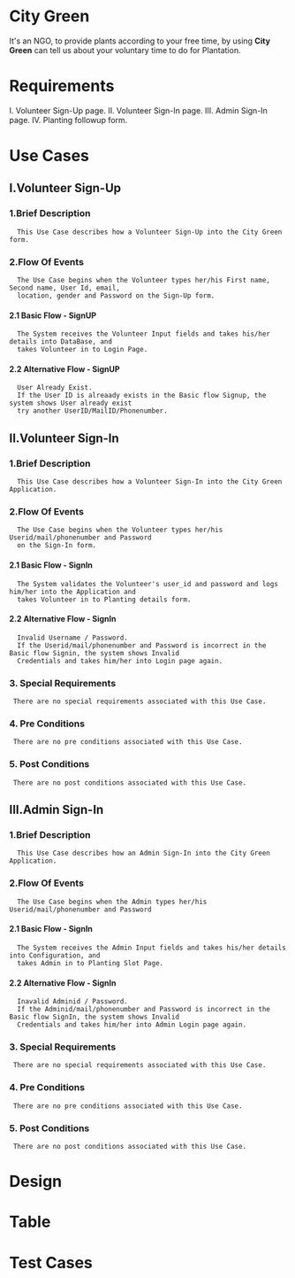# City Green

It's an NGO, to provide plants according to your free time,
by using **City Green** can tell us about your voluntary time to do for Plantation.

# Requirements
I.   Volunteer Sign-Up page.
II.  Volunteer Sign-In page.
III. Admin Sign-In page.
IV.  Planting followup form.

# Use Cases

 ## I.Volunteer Sign-Up
 
 ### 1.Brief Description
      This Use Case describes how a Volunteer Sign-Up into the City Green form.
      
 ### 2.Flow Of Events
      The Use Case begins when the Volunteer types her/his First name, Second name, User Id, email, 
      location, gender and Password on the Sign-Up form.
      
   #### 2.1 Basic Flow - SignUP
      The System receives the Volunteer Input fields and takes his/her details into DataBase, and 
      takes Volunteer in to Login Page.
      
   #### 2.2 Alternative Flow - SignUP
      User Already Exist. 
      If the User ID is alreaady exists in the Basic flow Signup, the system shows User already exist 
      try another UserID/MailID/Phonenumber.
      
  ## II.Volunteer Sign-In
 
 ### 1.Brief Description
      This Use Case describes how a Volunteer Sign-In into the City Green Application.
      
 ### 2.Flow Of Events
      The Use Case begins when the Volunteer types her/his Userid/mail/phonenumber and Password      
      on the Sign-In form.
      
   #### 2.1 Basic Flow - SignIn
      The System validates the Volunteer's user_id and password and logs him/her into the Application and 
      takes Volunteer in to Planting details form.
      
   #### 2.2 Alternative Flow - SignIn
      Invalid Username / Password. 
      If the Userid/mail/phonenumber and Password is incorrect in the Basic flow Signin, the system shows Invalid 
      Credentials and takes him/her into Login page again.
      
 ### 3. Special Requirements
     There are no special requirements associated with this Use Case.
 ### 4. Pre Conditions
     There are no pre conditions associated with this Use Case.
 ### 5. Post Conditions
     There are no post conditions associated with this Use Case.
     
## III.Admin Sign-In
 
 ### 1.Brief Description
      This Use Case describes how an Admin Sign-In into the City Green Application.
      
 ### 2.Flow Of Events
      The Use Case begins when the Admin types her/his Userid/mail/phonenumber and Password
      
   #### 2.1 Basic Flow - SignIn
      The System receives the Admin Input fields and takes his/her details into Configuration, and 
      takes Admin in to Planting Slot Page.
      
   #### 2.2 Alternative Flow - SignIn
      Inavalid Adminid / Password. 
      If the Adminid/mail/phonenumber and Password is incorrect in the Basic flow SignIn, the system shows Invalid 
      Credentials and takes him/her into Admin Login page again.
 ### 3. Special Requirements
     There are no special requirements associated with this Use Case.
 ### 4. Pre Conditions
     There are no pre conditions associated with this Use Case.
 ### 5. Post Conditions
     There are no post conditions associated with this Use Case.

# Design

# Table

# Test Cases
